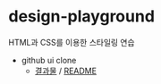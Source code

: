 # design-playground

HTML과 CSS를 이용한 스타일링 연습

- github ui clone
  - [결과물](https://sunghyunjeonme.github.io/design-playground/github-ui-clone/) / [README](/github-ui-clone/README.md)
